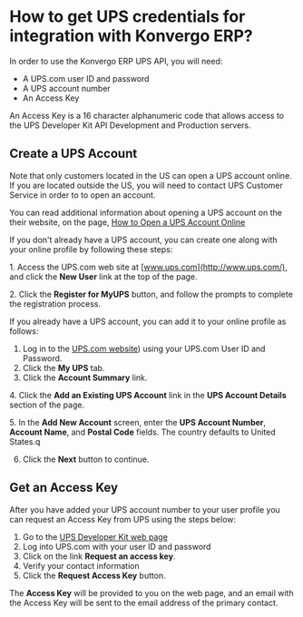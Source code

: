 # How to get UPS credentials for integration with Konvergo ERP?

In order to use the Konvergo ERP UPS API, you will need:

- A UPS.com user ID and password
- A UPS account number
- An Access Key

An Access Key is a 16 character alphanumeric code that allows access to
the UPS Developer Kit API Development and Production servers.

## Create a UPS Account

Note that only customers located in the US can open a UPS account
online. If you are located outside the US, you will need to contact UPS
Customer Service in order to to open an account.

You can read additional information about opening a UPS account on the
their website, on the page, [How to Open a UPS Account
Online](https://www.ups.com/content/us/en/resources/sri/openaccountonline.html?srch_pos=2&srch_phr=open+ups+account)

If you don't already have a UPS account, you can create one along with
your online profile by following these steps:

1\. Access the UPS.com web site at [www.ups.com](http://www.ups.com/),
and click the **New User** link at the top of the page.

2\. Click the **Register for MyUPS** button, and follow the prompts to
complete the registration process.

If you already have a UPS account, you can add it to your online profile
as follows:

1.  Log in to the [UPS.com website](http://www.ups.com/)) using your
    UPS.com User ID and Password.
2.  Click the **My UPS** tab.
3.  Click the **Account Summary** link.

4\. Click the **Add an Existing UPS Account** link in the **UPS Account
Details** section of the page.

5\. In the **Add New Account** screen, enter the **UPS Account Number**,
**Account Name**, and **Postal Code** fields. The country defaults to
United States.q

6.  Click the **Next** button to continue.

## Get an Access Key

After you have added your UPS account number to your user profile you
can request an Access Key from UPS using the steps below:

1.  Go to the [UPS Developer Kit web
    page](https://www.ups.com/upsdeveloperkit?loc=en_US)
2.  Log into UPS.com with your user ID and password
3.  Click on the link **Request an access key**.
4.  Verify your contact information
5.  Click the **Request Access Key** button.

The **Access Key** will be provided to you on the web page, and an email
with the Access Key will be sent to the email address of the primary
contact.
